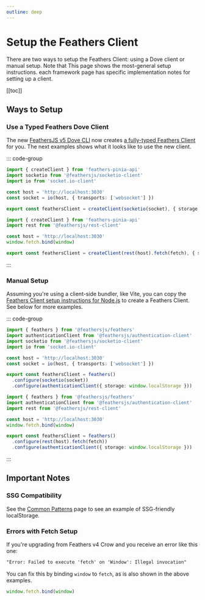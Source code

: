 ```yaml
---
outline: deep
---
```


<script setup>
import Badge from '../components/Badge.vue'
import BlockQuote from '../components/BlockQuote.vue'
</script>

# Setup the Feathers Client

There are two ways to setup the Feathers Client: using a Dove client or manual setup. Note that This page shows the
most-general setup instructions. each framework page has specific implementation notes for setting up a client.

[[toc]]

## Ways to Setup

### Use a Typed Feathers Dove Client

The new [FeathersJS v5 Dove CLI](https://feathersjs.com/guides/cli/index.html) now creates [a fully-typed Feathers
Client](https://feathersjs.com/guides/cli/client.html) for you. The next examples shows what it looks like to use the
new client.

<!--@include: ../partials/notification-feathers-client.md-->

::: code-group

```ts [with Socket.io]
import { createClient } from 'feathers-pinia-api'
import socketio from '@feathersjs/socketio-client'
import io from 'socket.io-client'

const host = 'http://localhost:3030'
const socket = io(host, { transports: ['websocket'] })

export const feathersClient = createClient(socketio(socket), { storage: window.localStorage })
```

```ts [with fetch]
import { createClient } from 'feathers-pinia-api'
import rest from '@feathersjs/rest-client'

const host = 'http://localhost:3030'
window.fetch.bind(window)

export const feathersClient = createClient(rest(host).fetch(fetch), { storage: window.localStorage })
```

:::

### Manual Setup

Assuming you're using a client-side bundler, like Vite, you can copy the [Feathers Client setup instructions for
Node.js](https://feathersjs.com/api/client.html#node) to create a Feathers Client. See below for more examples.

::: code-group

```ts [with Socket.io]
import { feathers } from '@feathersjs/feathers'
import authenticationClient from '@feathersjs/authentication-client'
import socketio from '@feathersjs/socketio-client'
import io from 'socket.io-client'

const host = 'http://localhost:3030'
const socket = io(host, { transports: ['websocket'] })

export const feathersClient = feathers()
  .configure(socketio(socket))
  .configure(authenticationClient({ storage: window.localStorage }))
```

```ts [with fetch]
import { feathers } from '@feathersjs/feathers'
import authenticationClient from '@feathersjs/authentication-client'
import rest from '@feathersjs/rest-client'

const host = 'http://localhost:3030'
window.fetch.bind(window)

export const feathersClient = feathers()
  .configure(rest(host).fetch(fetch))
  .configure(authenticationClient({ storage: window.localStorage }))
```

:::

## Important Notes

### SSG Compatibility

See the [Common Patterns](/guide/common-patterns#ssg-compatible-localstorage) page to see an example of SSG-friendly
localStorage.

### Errors with Fetch Setup

If you're upgrading from Feathers v4 Crow and you receive an error like this one:

```txt
"Error: Failed to execute 'fetch' on 'Window': Illegal invocation"
```

You can fix this by binding `window` to `fetch`, as is also shown in the above examples.

```ts
window.fetch.bind(window)
```

